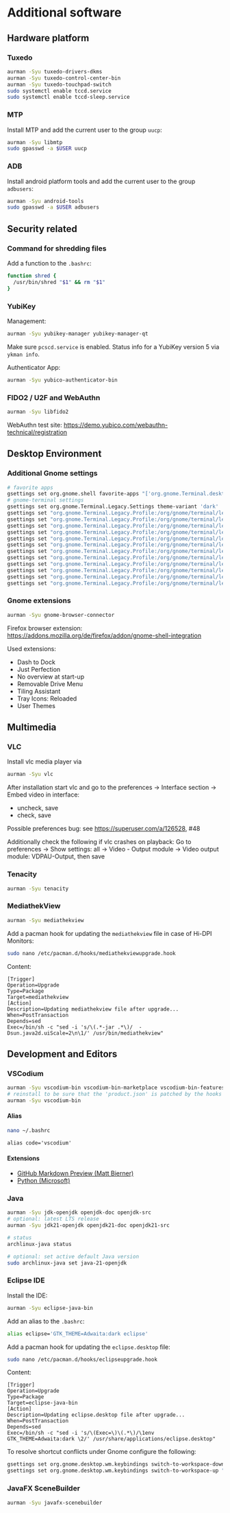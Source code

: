 # Additional software

## Hardware platform

### Tuxedo
```bash
aurman -Syu tuxedo-drivers-dkms
aurman -Syu tuxedo-control-center-bin
aurman -Syu tuxedo-touchpad-switch
sudo systemctl enable tccd.service
sudo systemctl enable tccd-sleep.service
```

### MTP
Install MTP and add the current user to the group `uucp`:
```bash
aurman -Syu libmtp
sudo gpasswd -a $USER uucp
```

### ADB
Install android platform tools and add the current user to the group `adbusers`:
```bash
aurman -Syu android-tools
sudo gpasswd -a $USER adbusers
```

## Security related

### Command for shredding files
Add a function to the `.bashrc`:
```bash
function shred {
  /usr/bin/shred "$1" && rm "$1"
}
```

### YubiKey
Management:
```bash
aurman -Syu yubikey-manager yubikey-manager-qt
```
Make sure `pcscd.service` is enabled.
Status info for a YubiKey version 5 via `ykman info`.

Authenticator App:
```bash
aurman -Syu yubico-authenticator-bin
```

### FIDO2 / U2F and WebAuthn
```bash
aurman -Syu libfido2
```
WebAuthn test site: https://demo.yubico.com/webauthn-technical/registration


## Desktop Environment

### Additional Gnome settings
```bash
# favorite apps
gsettings set org.gnome.shell favorite-apps "['org.gnome.Terminal.desktop', 'org.gnome.Nautilus.desktop', 'firefox.desktop', 'org.keepassxc.KeePassXC.desktop']"
# gnome-terminal settings
gsettings set org.gnome.Terminal.Legacy.Settings theme-variant 'dark'
gsettings set "org.gnome.Terminal.Legacy.Profile:/org/gnome/terminal/legacy/profiles:/:$(profile=$(gsettings get org.gnome.Terminal.ProfilesList default); echo ${profile:1:-1})/" audible-bell false
gsettings set "org.gnome.Terminal.Legacy.Profile:/org/gnome/terminal/legacy/profiles:/:$(profile=$(gsettings get org.gnome.Terminal.ProfilesList default); echo ${profile:1:-1})/" background-color 'rgb(46,52,54)'
gsettings set "org.gnome.Terminal.Legacy.Profile:/org/gnome/terminal/legacy/profiles:/:$(profile=$(gsettings get org.gnome.Terminal.ProfilesList default); echo ${profile:1:-1})/" bold-is-bright true
gsettings set "org.gnome.Terminal.Legacy.Profile:/org/gnome/terminal/legacy/profiles:/:$(profile=$(gsettings get org.gnome.Terminal.ProfilesList default); echo ${profile:1:-1})/" cursor-shape 'ibeam'
gsettings set "org.gnome.Terminal.Legacy.Profile:/org/gnome/terminal/legacy/profiles:/:$(profile=$(gsettings get org.gnome.Terminal.ProfilesList default); echo ${profile:1:-1})/" default-size-columns 120
gsettings set "org.gnome.Terminal.Legacy.Profile:/org/gnome/terminal/legacy/profiles:/:$(profile=$(gsettings get org.gnome.Terminal.ProfilesList default); echo ${profile:1:-1})/" default-size-rows 30
gsettings set "org.gnome.Terminal.Legacy.Profile:/org/gnome/terminal/legacy/profiles:/:$(profile=$(gsettings get org.gnome.Terminal.ProfilesList default); echo ${profile:1:-1})/" font 'Jetbrains Mono NL 11.5'
gsettings set "org.gnome.Terminal.Legacy.Profile:/org/gnome/terminal/legacy/profiles:/:$(profile=$(gsettings get org.gnome.Terminal.ProfilesList default); echo ${profile:1:-1})/" foreground-color 'rgb(211,215,207)'
gsettings set "org.gnome.Terminal.Legacy.Profile:/org/gnome/terminal/legacy/profiles:/:$(profile=$(gsettings get org.gnome.Terminal.ProfilesList default); echo ${profile:1:-1})/" palette "['rgb(46,52,54)', 'rgb(204,0,0)', 'rgb(78,154,6)', 'rgb(196,160,0)', 'rgb(52,101,164)', 'rgb(117,80,123)', 'rgb(6,152,154)', 'rgb(211,215,207)', 'rgb(85,87,83)', 'rgb(239,41,41)', 'rgb(138,226,52)', 'rgb(252,233,79)', 'rgb(114,159,207)', 'rgb(173,127,168)', 'rgb(52,226,226)', 'rgb(238,238,236)']"
gsettings set "org.gnome.Terminal.Legacy.Profile:/org/gnome/terminal/legacy/profiles:/:$(profile=$(gsettings get org.gnome.Terminal.ProfilesList default); echo ${profile:1:-1})/" scrollback-lines 1000000
gsettings set "org.gnome.Terminal.Legacy.Profile:/org/gnome/terminal/legacy/profiles:/:$(profile=$(gsettings get org.gnome.Terminal.ProfilesList default); echo ${profile:1:-1})/" use-system-font false
gsettings set "org.gnome.Terminal.Legacy.Profile:/org/gnome/terminal/legacy/profiles:/:$(profile=$(gsettings get org.gnome.Terminal.ProfilesList default); echo ${profile:1:-1})/" use-theme-colors false
```

### Gnome extensions
```bash
aurman -Syu gnome-browser-connector
```
Firefox browser extension:
https://addons.mozilla.org/de/firefox/addon/gnome-shell-integration

Used extensions:
- Dash to Dock
- Just Perfection
- No overview at start-up
- Removable Drive Menu
- Tiling Assistant
- Tray Icons: Reloaded
- User Themes

## Multimedia

### VLC
Install vlc media player via
```bash
aurman -Syu vlc
```
After installation start vlc and go to the preferences -> Interface section -> Embed video in interface:
- uncheck, save
- check, save

Possible preferences bug: see https://superuser.com/a/126528, #48

Additionally check the following if vlc crashes on playback:
Go to preferences -> Show settings: all -> Video - Output module -> Video output module: VDPAU-Output,
then save

### Tenacity
```bash
aurman -Syu tenacity
```

### MediathekView
```bash
aurman -Syu mediathekview
```

Add a pacman hook for updating the `mediathekview` file in case of Hi-DPI Monitors:
```bash
sudo nano /etc/pacman.d/hooks/mediathekviewupgrade.hook
```
Content:
```text
[Trigger]
Operation=Upgrade
Type=Package
Target=mediathekview
[Action]
Description=Updating mediathekview file after upgrade...
When=PostTransaction
Depends=sed
Exec=/bin/sh -c "sed -i 's/\(.*-jar .*\)/  -Dsun.java2d.uiScale=2\n\1/' /usr/bin/mediathekview"
```

## Development and Editors

### VSCodium
```bash
aurman -Syu vscodium-bin vscodium-bin-marketplace vscodium-bin-features
# reinstall to be sure that the 'product.json' is patched by the hooks
aurman -Syu vscodium-bin
```

#### Alias
```bash
nano ~/.bashrc
```
```text
alias code='vscodium'
```

#### Extensions
- [GitHub Markdown Preview (Matt Bierner)](https://marketplace.visualstudio.com/items?itemName=bierner.github-markdown-preview)
- [Python (Microsoft)](https://marketplace.visualstudio.com/items?itemName=ms-python.python)

### Java
```bash
aurman -Syu jdk-openjdk openjdk-doc openjdk-src
# optional: latest LTS release
aurman -Syu jdk21-openjdk openjdk21-doc openjdk21-src

# status
archlinux-java status

# optional: set active default Java version
sudo archlinux-java set java-21-openjdk
```

### Eclipse IDE
Install the IDE:
```bash
aurman -Syu eclipse-java-bin
```
Add an alias to the `.bashrc`:
```bash
alias eclipse='GTK_THEME=Adwaita:dark eclipse'
```
Add a pacman hook for updating the `eclipse.desktop` file:
```bash
sudo nano /etc/pacman.d/hooks/eclipseupgrade.hook
```
Content:
```text
[Trigger]
Operation=Upgrade
Type=Package
Target=eclipse-java-bin
[Action]
Description=Updating eclipse.desktop file after upgrade...
When=PostTransaction
Depends=sed
Exec=/bin/sh -c "sed -i 's/\(Exec=\)\(.*\)/\1env GTK_THEME=Adwaita:dark \2/' /usr/share/applications/eclipse.desktop"
```

To resolve shortcut conflicts under Gnome configure the following:
```bash
gsettings set org.gnome.desktop.wm.keybindings switch-to-workspace-down "['']"
gsettings set org.gnome.desktop.wm.keybindings switch-to-workspace-up "['']"
```

### JavaFX SceneBuilder
```bash
aurman -Syu javafx-scenebuilder
```

